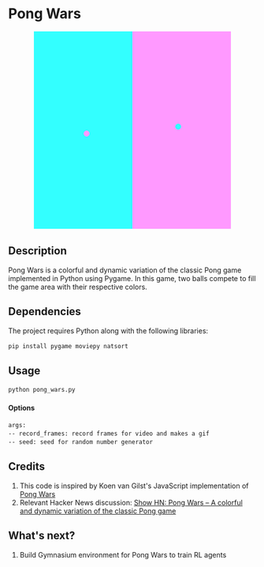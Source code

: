 # Pong Wars
<div align="center">
    <img src="pong_wars.gif" width="400" alt="Pong Wars"/>
</div>

## Description
Pong Wars is a colorful and dynamic variation of the classic Pong game implemented in Python using Pygame. In this game, two balls compete to fill the game area with their respective colors.

## Dependencies
The project requires Python along with the following libraries:
```bash
pip install pygame moviepy natsort
```
## Usage
```bash
python pong_wars.py
```
#### Options
```bash
args:
-- record_frames: record frames for video and makes a gif
-- seed: seed for random number generator
```

## Credits
1. This code is inspired by Koen van Gilst's JavaScript implementation of [Pong Wars](https://github.com/vnglst/pong-wars)
2. Relevant Hacker News discussion: [Show HN: Pong Wars – A colorful and dynamic variation of the classic Pong game](https://news.ycombinator.com/item?id=39159418)

## What's next?
1. Build Gymnasium environment for Pong Wars to train RL agents